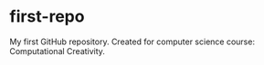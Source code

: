 # first-repo
My first GitHub repository. Created for computer science course: Computational Creativity.
